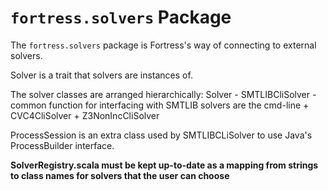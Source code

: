 # `fortress.solvers` Package

The `fortress.solvers` package is Fortress's way of connecting to external solvers.

Solver is a trait that solvers are instances of.

The solver classes are arranged hierarchically:
Solver
	- SMTLIBCliSolver - common function for interfacing with SMTLIB solvers are the cmd-line
		+ CVC4CliSolver
		+ Z3NonIncCliSolver

ProcessSession is an extra class used by SMTLIBCLiSolver to use Java's ProcessBuilder interface.

**SolverRegistry.scala must be kept up-to-date as a mapping from strings to class names for solvers that the user can choose**